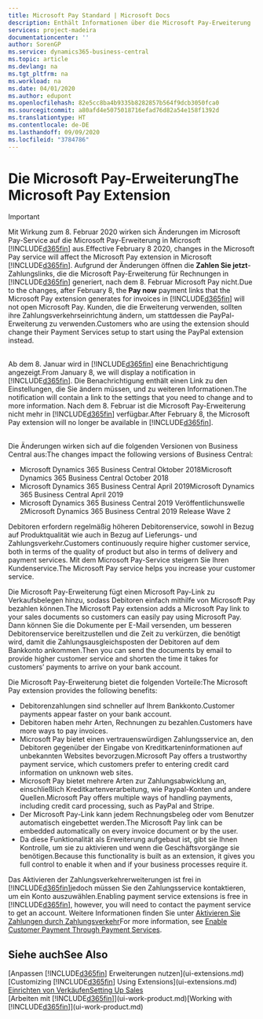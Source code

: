 ```yaml
---
title: Microsoft Pay Standard | Microsoft Docs
description: Enthält Informationen über die Microsoft Pay-Erweiterung
services: project-madeira
documentationcenter: ''
author: SorenGP
ms.service: dynamics365-business-central
ms.topic: article
ms.devlang: na
ms.tgt_pltfrm: na
ms.workload: na
ms.date: 04/01/2020
ms.author: edupont
ms.openlocfilehash: 82e5cc8ba4b9335b8282857b564f9dcb3050fca0
ms.sourcegitcommit: a80afd4e5075018716efad76d82a54e158f1392d
ms.translationtype: HT
ms.contentlocale: de-DE
ms.lasthandoff: 09/09/2020
ms.locfileid: "3784786"
---
```

# <a name="the-microsoft-pay-extension"></a><span data-ttu-id="71141-103">Die Microsoft Pay-Erweiterung</span><span class="sxs-lookup"><span data-stu-id="71141-103">The Microsoft Pay Extension</span></span>

> [!IMPORTANT]
> <span data-ttu-id="71141-104">Mit Wirkung zum 8. Februar 2020 wirken sich Änderungen im Microsoft Pay-Service auf die Microsoft Pay-Erweiterung in Microsoft [!INCLUDE[d365fin](includes/d365fin_long_md.md)] aus.</span><span class="sxs-lookup"><span data-stu-id="71141-104">Effective February 8 2020, changes in the Microsoft Pay service will affect the Microsoft Pay extension in Microsoft [!INCLUDE[d365fin](includes/d365fin_long_md.md)].</span></span> <span data-ttu-id="71141-105">Aufgrund der Änderungen öffnen die **Zahlen Sie jetzt**-Zahlungslinks, die die Microsoft Pay-Erweiterung für Rechnungen in [!INCLUDE[d365fin](includes/d365fin_md.md)] generiert, nach dem 8. Februar Microsoft Pay nicht.</span><span class="sxs-lookup"><span data-stu-id="71141-105">Due to the changes, after February 8, the **Pay now** payment links that the Microsoft Pay extension generates for invoices in [!INCLUDE[d365fin](includes/d365fin_md.md)] will not open Microsoft Pay.</span></span> <span data-ttu-id="71141-106">Kunden, die die Erweiterung verwenden, sollten ihre Zahlungsverkehrseinrichtung ändern, um stattdessen die PayPal-Erweiterung zu verwenden.</span><span class="sxs-lookup"><span data-stu-id="71141-106">Customers who are using the extension should change their Payment Services setup to start using the PayPal extension instead.</span></span><br /></br>
>
> <span data-ttu-id="71141-107">Ab dem 8. Januar wird in [!INCLUDE[d365fin](includes/d365fin_md.md)] eine Benachrichtigung angezeigt.</span><span class="sxs-lookup"><span data-stu-id="71141-107">From January 8, we will display a notification in [!INCLUDE[d365fin](includes/d365fin_md.md)].</span></span> <span data-ttu-id="71141-108">Die Benachrichtigung enthält einen Link zu den Einstellungen, die Sie ändern müssen, und zu weiteren Informationen.</span><span class="sxs-lookup"><span data-stu-id="71141-108">The notification will contain a link to the settings that you need to change and to more information.</span></span> <span data-ttu-id="71141-109">Nach dem 8. Februar ist die Microsoft Pay-Erweiterung nicht mehr in [!INCLUDE[d365fin](includes/d365fin_md.md)] verfügbar.</span><span class="sxs-lookup"><span data-stu-id="71141-109">After February 8, the Microsoft Pay extension will no longer be available in [!INCLUDE[d365fin](includes/d365fin_md.md)].</span></span><br /></br>
>
> <span data-ttu-id="71141-110">Die Änderungen wirken sich auf die folgenden Versionen von Business Central aus:</span><span class="sxs-lookup"><span data-stu-id="71141-110">The changes impact the following versions of Business Central:</span></span>
> - <span data-ttu-id="71141-111">Microsoft Dynamics 365 Business Central Oktober 2018</span><span class="sxs-lookup"><span data-stu-id="71141-111">Microsoft Dynamics 365 Business Central October 2018</span></span>
> - <span data-ttu-id="71141-112">Microsoft Dynamics 365 Business Central April 2019</span><span class="sxs-lookup"><span data-stu-id="71141-112">Microsoft Dynamics 365 Business Central April 2019</span></span>
> - <span data-ttu-id="71141-113">Microsoft Dynamics 365 Business Central 2019 Veröffentlichunswelle 2</span><span class="sxs-lookup"><span data-stu-id="71141-113">Microsoft Dynamics 365 Business Central 2019 Release Wave 2</span></span>

<span data-ttu-id="71141-114">Debitoren erfordern regelmäßig höheren Debitorenservice, sowohl in Bezug auf Produktqualität wie auch in Bezug auf Lieferungs- und Zahlungsverkehr.</span><span class="sxs-lookup"><span data-stu-id="71141-114">Customers continuously require higher customer service, both in terms of the quality of product but also in terms of delivery and payment services.</span></span> <span data-ttu-id="71141-115">Mit dem Microsoft Pay-Service steigern Sie Ihren Kundenservice.</span><span class="sxs-lookup"><span data-stu-id="71141-115">The Microsoft Pay service helps you increase your customer service.</span></span>

<span data-ttu-id="71141-116">Die Microsoft Pay-Erweiterung fügt einen Microsoft Pay-Link zu Verkaufsbelegen hinzu, sodass Debitoren einfach mithilfe von Microsoft Pay bezahlen können.</span><span class="sxs-lookup"><span data-stu-id="71141-116">The Microsoft Pay extension adds a Microsoft Pay link to your sales documents so customers can easily pay using Microsoft Pay.</span></span> <span data-ttu-id="71141-117">Dann können Sie die Dokumente per E-Mail versenden, um besseren Debitorenservice bereitzustellen und die Zeit zu verkürzen, die benötigt wird, damit die Zahlungsausgleichsposten der Debitoren auf dem Bankkonto ankommen.</span><span class="sxs-lookup"><span data-stu-id="71141-117">Then you can send the documents by email to provide higher customer service and shorten the time it takes for customers’ payments to arrive on your bank account.</span></span>

<span data-ttu-id="71141-118">Die Microsoft Pay-Erweiterung bietet die folgenden Vorteile:</span><span class="sxs-lookup"><span data-stu-id="71141-118">The Microsoft Pay extension provides the following benefits:</span></span>
- <span data-ttu-id="71141-119">Debitorenzahlungen sind schneller auf Ihrem Bankkonto.</span><span class="sxs-lookup"><span data-stu-id="71141-119">Customer payments appear faster on your bank account.</span></span>
- <span data-ttu-id="71141-120">Debitoren haben mehr Arten, Rechnungen zu bezahlen.</span><span class="sxs-lookup"><span data-stu-id="71141-120">Customers have more ways to pay invoices.</span></span>
- <span data-ttu-id="71141-121">Microsoft Pay bietet einen vertrauenswürdigen Zahlungsservice an, den Debitoren gegenüber der Eingabe von Kreditkarteninformationen auf unbekannten Websites bevorzugen.</span><span class="sxs-lookup"><span data-stu-id="71141-121">Microsoft Pay offers a trustworthy payment service, which customers prefer to entering credit card information on unknown web sites.</span></span>
- <span data-ttu-id="71141-122">Microsoft Pay bietet mehrere Arten zur Zahlungsabwicklung an, einschließlich Kreditkartenverarbeitung, wie Paypal-Konten und andere Quellen.</span><span class="sxs-lookup"><span data-stu-id="71141-122">Microsoft Pay offers multiple ways of handling payments, including credit card processing, such as PayPal and Stripe.</span></span>
- <span data-ttu-id="71141-123">Der Microsoft Pay-Link kann jedem Rechnungsbeleg oder vom Benutzer automatisch eingebettet werden.</span><span class="sxs-lookup"><span data-stu-id="71141-123">The Microsoft Pay link can be embedded automatically on every invoice document or by the user.</span></span>
- <span data-ttu-id="71141-124">Da diese Funktionalität als Erweiterung aufgebaut ist, gibt sie Ihnen Kontrolle, um sie zu aktivieren und wenn die Geschäftsvorgänge sie benötigen.</span><span class="sxs-lookup"><span data-stu-id="71141-124">Because this functionality is built as an extension, it gives you full control to enable it when and if your business processes require it.</span></span>

<span data-ttu-id="71141-125">Das Aktivieren der Zahlungsverkehrerweiterungen ist frei in [!INCLUDE[d365fin](includes/d365fin_md.md)]jedoch müssen Sie den Zahlungsservice kontaktieren, um ein Konto auszuwählen.</span><span class="sxs-lookup"><span data-stu-id="71141-125">Enabling payment service extensions is free in [!INCLUDE[d365fin](includes/d365fin_md.md)], however, you will need to contact the payment service to get an account.</span></span> <span data-ttu-id="71141-126">Weitere Informationen finden Sie unter [Aktivieren Sie Zahlungen durch Zahlungsverkehr](sales-how-enable-payment-service-extensions.md)</span><span class="sxs-lookup"><span data-stu-id="71141-126">For more information, see [Enable Customer Payment Through Payment Services](sales-how-enable-payment-service-extensions.md).</span></span>

## <a name="see-also"></a><span data-ttu-id="71141-127">Siehe auch</span><span class="sxs-lookup"><span data-stu-id="71141-127">See Also</span></span>
<span data-ttu-id="71141-128">[Anpassen [!INCLUDE[d365fin](includes/d365fin_md.md)] Erweiterungen nutzen](ui-extensions.md)</span><span class="sxs-lookup"><span data-stu-id="71141-128">[Customizing [!INCLUDE[d365fin](includes/d365fin_md.md)] Using Extensions](ui-extensions.md)</span></span>  
[<span data-ttu-id="71141-129">Einrichten von Verkäufen</span><span class="sxs-lookup"><span data-stu-id="71141-129">Setting Up Sales</span></span>](sales-setup-sales.md)  
<span data-ttu-id="71141-130">[Arbeiten mit [!INCLUDE[d365fin](includes/d365fin_md.md)]](ui-work-product.md)</span><span class="sxs-lookup"><span data-stu-id="71141-130">[Working with [!INCLUDE[d365fin](includes/d365fin_md.md)]](ui-work-product.md)</span></span>
